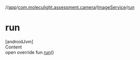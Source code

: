 //[app](../../../index.md)/[com.moleculight.assessment.camera](../index.md)/[ImageService](index.md)/[run](run.md)



# run  
[androidJvm]  
Content  
open override fun [run](run.md)()  



